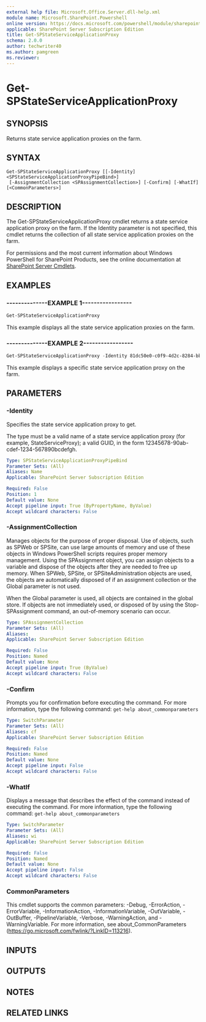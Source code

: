 ```yaml
---
external help file: Microsoft.Office.Server.dll-help.xml
module name: Microsoft.SharePoint.Powershell
online version: https://docs.microsoft.com/powershell/module/sharepoint-server/get-spstateserviceapplicationproxy
applicable: SharePoint Server Subscription Edition
title: Get-SPStateServiceApplicationProxy
schema: 2.0.0
author: techwriter40
ms.author: pamgreen
ms.reviewer:
---
```


# Get-SPStateServiceApplicationProxy

## SYNOPSIS
Returns state service application proxies on the farm.

## SYNTAX

```
Get-SPStateServiceApplicationProxy [[-Identity] <SPStateServiceApplicationProxyPipeBind>]
 [-AssignmentCollection <SPAssignmentCollection>] [-Confirm] [-WhatIf] [<CommonParameters>]
```

## DESCRIPTION
The Get-SPStateServiceApplicationProxy cmdlet returns a state service application proxy on the farm.
If the Identity parameter is not specified, this cmdlet returns the collection of all state service application proxies on the farm.

For permissions and the most current information about Windows PowerShell for SharePoint Products, see the online documentation at [SharePoint Server Cmdlets](https://docs.microsoft.com/powershell/sharepoint/sharepoint-server/sharepoint-server-cmdlets).

## EXAMPLES

### --------------EXAMPLE 1----------------- 
```powershell
Get-SPStateServiceApplicationProxy
```

This example displays all the state service application proxies on the farm.

### --------------EXAMPLE 2----------------- 
```powershell
Get-SPStateServiceApplicationProxy -Identity 81dc50e0-c0f9-4d2c-8284-bb03bb1ea676
```

This example displays a specific state service application proxy on the farm.

## PARAMETERS

### -Identity
Specifies the state service application proxy to get.

The type must be a valid name of a state service application proxy (for example, StateServiceProxy); a valid GUID, in the form 12345678-90ab-cdef-1234-567890bcdefgh.

```yaml
Type: SPStateServiceApplicationProxyPipeBind
Parameter Sets: (All)
Aliases: Name
Applicable: SharePoint Server Subscription Edition

Required: False
Position: 1
Default value: None
Accept pipeline input: True (ByPropertyName, ByValue)
Accept wildcard characters: False
```

### -AssignmentCollection
Manages objects for the purpose of proper disposal.
Use of objects, such as SPWeb or SPSite, can use large amounts of memory and use of these objects in Windows PowerShell scripts requires proper memory management.
Using the SPAssignment object, you can assign objects to a variable and dispose of the objects after they are needed to free up memory.
When SPWeb, SPSite, or SPSiteAdministration objects are used, the objects are automatically disposed of if an assignment collection or the Global parameter is not used.

When the Global parameter is used, all objects are contained in the global store.
If objects are not immediately used, or disposed of by using the Stop-SPAssignment command, an out-of-memory scenario can occur.

```yaml
Type: SPAssignmentCollection
Parameter Sets: (All)
Aliases: 
Applicable: SharePoint Server Subscription Edition

Required: False
Position: Named
Default value: None
Accept pipeline input: True (ByValue)
Accept wildcard characters: False
```

### -Confirm
Prompts you for confirmation before executing the command.
For more information, type the following command: `get-help about_commonparameters`

```yaml
Type: SwitchParameter
Parameter Sets: (All)
Aliases: cf
Applicable: SharePoint Server Subscription Edition

Required: False
Position: Named
Default value: None
Accept pipeline input: False
Accept wildcard characters: False
```

### -WhatIf
Displays a message that describes the effect of the command instead of executing the command.
For more information, type the following command: `get-help about_commonparameters`

```yaml
Type: SwitchParameter
Parameter Sets: (All)
Aliases: wi
Applicable: SharePoint Server Subscription Edition

Required: False
Position: Named
Default value: None
Accept pipeline input: False
Accept wildcard characters: False
```

### CommonParameters
This cmdlet supports the common parameters: -Debug, -ErrorAction, -ErrorVariable, -InformationAction, -InformationVariable, -OutVariable, -OutBuffer, -PipelineVariable, -Verbose, -WarningAction, and -WarningVariable. For more information, see about_CommonParameters (https://go.microsoft.com/fwlink/?LinkID=113216).

## INPUTS

## OUTPUTS

## NOTES

## RELATED LINKS

